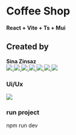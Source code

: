<link
  rel="stylesheet"
  href="https://cdn.jsdelivr.net/gh/dheereshagrwal/colored-icons@1.7.5/src/app/ci.min.css"
/>

# Coffee Shop

<b>
    React + Vite + Ts + Mui 
</b>

<h2> Created by </h2>
<b>Sina Zinsaz</b>
<br />

<a href='https://www.linkedin.com/in/sina-zinsaz-a71061244/'>
    <img src='https://img.shields.io/badge/LinkedIn-0077B5?style=for-the-badge&logo=linkedin&logoColor=white' />
</a>
<a href='https://stackoverflow.com/users/20870363/sina-zinsaz'>
    <img src='https://img.shields.io/badge/Stack_Overflow-FE7A16?style=for-the-badge&logo=stack-overflow&logoColor=white' />
</a>
<a href='https://dev.to/sinazinsaz'>
    <img src='https://img.shields.io/badge/dev.to-0A0A0A?style=for-the-badge&logo=devdotto&logoColor=white' />
</a>
<a href='https://github.com/SINAZZzz'>
    <img src='https://img.shields.io/badge/GitHub-100000?style=for-the-badge&logo=github&logoColor=white' />
</a>
<a href='https://github.com/SINAZZzz](https://dribbble.com/SINAzz)'>
    <img src='https://img.shields.io/badge/Dribbble-EA4C89?style=for-the-badge&logo=dribbble&logoColor=white' />
</a>
 <a href='https://www.youtube.com/@sinarage'>
    <img src='https://img.shields.io/badge/YouTube-FF0000?style=for-the-badge&logo=youtube&logoColor=white' />
</a>
  <a href='https://www.instagram.com/sina_rage/'>
    <img src='https://img.shields.io/badge/Instagram-E4405F?style=for-the-badge&logo=instagram&logoColor=white' />
</a>

<h3> Ui/Ux </h3>
<a href='https://www.figma.com/file/gs7MYXAQcNAfYW7xyoXcIV/Coffee-Shop-Mobile-App-Design-(Community)?type=design&mode=design&t=KeEgZ9O92Scycw0k-0'>
    <img src='https://img.shields.io/badge/Figma-F24E1E?style=for-the-badge&logo=figma&logoColor=white' />
</a>


<h3> run project </h3>

npm run dev
